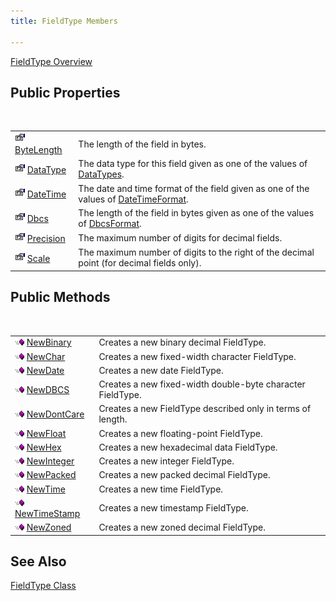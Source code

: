 ```yaml
---
title: FieldType Members

---
```


[FieldType Overview](field-type-class.html) 
## Public Properties

<br />


|      |      |
| ---- | ---- |
| <img alt="public property" src="images/property.bmp" width="16" height="16" border="0" /> [ ByteLength](field-type-class-byte-length-property.html) | The length of the field in bytes. |
| <img alt="public property" src="images/property.bmp" width="16" height="16" border="0" /> [ DataType](field-type-class-data-type-property.html) | The data type for this field given as one of the values of [ DataTypes](data-types-enumeration.html). |
| <img alt="public property" src="images/property.bmp" width="16" height="16" border="0" /> [ DateTime](field-type-class-date-time-property.html) | The date and time format of the field given as one of the values of [ DateTimeFormat](date-time-format-enumeration.html). |
| <img alt="public property" src="images/property.bmp" width="16" height="16" border="0" /> [ Dbcs](field-type-class-dbcs-property.html) | The length of the field in bytes given as one of the values of [ DbcsFormat](dbcs-format-enumeration.html). |
| <img alt="public property" src="images/property.bmp" width="16" height="16" border="0" /> [ Precision](field-type-class-precision-property.html) | The maximum number of digits for decimal fields. |
| <img alt="public property" src="images/property.bmp" width="16" height="16" border="0" /> [ Scale](field-type-class-scale-property.html) | The maximum number of digits to the right of the decimal point (for decimal fields only). |



## Public Methods

<br />


|      |      |
| ---- | ---- |
| <img alt="public property" src="images/public-method.gif" x-maintain-ratio="TRUE" width="15" height="11" border="0" /> [ NewBinary](field-type-class-new-binary-method.html) | Creates a new binary decimal FieldType. |
| <img alt="public property" src="images/public-method.gif" x-maintain-ratio="TRUE" width="15" height="11" border="0" /> [ NewChar](field-type-class-new-char-method.html) | Creates a new fixed-width character FieldType. |
| <img alt="public property" src="images/public-method.gif" x-maintain-ratio="TRUE" width="15" height="11" border="0" /> [ NewDate](field-type-class-new-date-method.html) | Creates a new date FieldType. |
| <img alt="public property" src="images/public-method.gif" x-maintain-ratio="TRUE" width="15" height="11" border="0" /> [ NewDBCS](field-type-class-new-ddbc-method.html) | Creates a new fixed-width double-byte character FieldType. |
| <img alt="public property" src="images/public-method.gif" x-maintain-ratio="TRUE" width="15" height="11" border="0" /> [ NewDontCare](field-type-class-new-dont-care-method.html) | Creates a new FieldType described only in terms of length. |
| <img alt="public property" src="images/public-method.gif" x-maintain-ratio="TRUE" width="15" height="11" border="0" /> [ NewFloat](field-type-class-new-float-method.html) | Creates a new floating-point FieldType. |
| <img alt="public property" src="images/public-method.gif" x-maintain-ratio="TRUE" width="15" height="11" border="0" /> [ NewHex](field-type-class-new-hex-method.html) | Creates a new hexadecimal data FieldType. |
| <img alt="public property" src="images/public-method.gif" x-maintain-ratio="TRUE" width="15" height="11" border="0" /> [ NewInteger](field-type-class-new-integer-method.html) | Creates a new integer FieldType. |
| <img alt="public property" src="images/public-method.gif" x-maintain-ratio="TRUE" width="15" height="11" border="0" /> [ NewPacked](field-type-class-new-packed-method.html) | Creates a new packed decimal FieldType. |
| <img alt="public property" src="images/public-method.gif" x-maintain-ratio="TRUE" width="15" height="11" border="0" /> [ NewTime](field-type-class-new-time-method.html) | Creates a new time FieldType. |
| <img alt="public property" src="images/public-method.gif" x-maintain-ratio="TRUE" width="15" height="11" border="0" /> [ NewTimeStamp](field-type-class-new-time-stamp-method.html) | Creates a new timestamp FieldType. |
| <img alt="public property" src="images/public-method.gif" x-maintain-ratio="TRUE" width="15" height="11" border="0" /> [ NewZoned](field-type-class-new-zoned-method.html) | Creates a new zoned decimal FieldType. |



## See Also


[FieldType Class](field-type-class.html)

